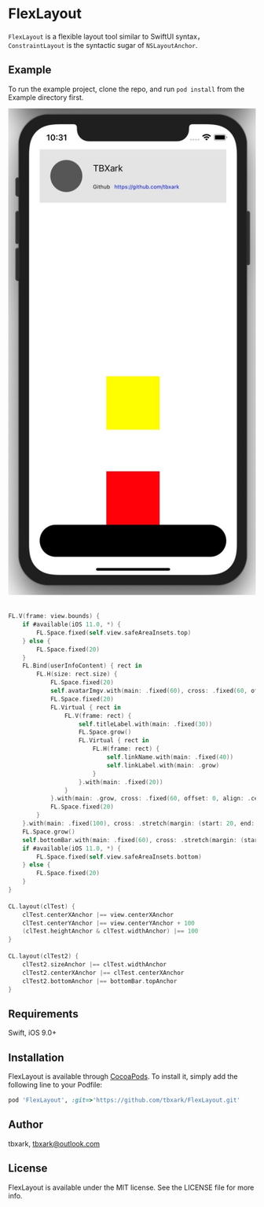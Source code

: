 # FlexLayout

`FlexLayout` is a flexible layout tool similar to SwiftUI syntax， `ConstraintLayout` is the syntactic sugar of  `NSLayoutAnchor`.

## Example

To run the example project, clone the repo, and run `pod install` from the Example directory first.

![demo](./demo.jpeg)


```swift

FL.V(frame: view.bounds) {
    if #available(iOS 11.0, *) {
        FL.Space.fixed(self.view.safeAreaInsets.top)
    } else {
        FL.Space.fixed(20)
    }
    FL.Bind(userInfoContent) { rect in
        FL.H(size: rect.size) {
            FL.Space.fixed(20)
            self.avatarImgv.with(main: .fixed(60), cross: .fixed(60, offset: 0, align: .center))
            FL.Space.fixed(20)
            FL.Virtual { rect in
                FL.V(frame: rect) {
                    self.titleLabel.with(main: .fixed(30))
                    FL.Space.grow()
                    FL.Virtual { rect in
                        FL.H(frame: rect) {
                            self.linkName.with(main: .fixed(40))
                            self.linkLabel.with(main: .grow)
                        }
                    }.with(main: .fixed(20))
                }
            }.with(main: .grow, cross: .fixed(60, offset: 0, align: .center))
            FL.Space.fixed(20)
        }
    }.with(main: .fixed(100), cross: .stretch(margin: (start: 20, end: 20)))
    FL.Space.grow()
    self.bottomBar.with(main: .fixed(60), cross: .stretch(margin: (start: 20, end: 20)))
    if #available(iOS 11.0, *) {
        FL.Space.fixed(self.view.safeAreaInsets.bottom)
    } else {
        FL.Space.fixed(20)
    }
}

CL.layout(clTest) {
    clTest.centerXAnchor |== view.centerXAnchor
    clTest.centerYAnchor |== view.centerYAnchor + 100
    (clTest.heightAnchor & clTest.widthAnchor) |== 100
}

CL.layout(clTest2) {
    clTest2.sizeAnchor |== clTest.widthAnchor
    clTest2.centerXAnchor |== clTest.centerXAnchor
    clTest2.bottomAnchor |== bottomBar.topAnchor
}


```

## Requirements

Swift, iOS 9.0+


## Installation

FlexLayout is available through [CocoaPods](https://cocoapods.org). To install
it, simply add the following line to your Podfile:

```ruby
pod 'FlexLayout', :git=>'https://github.com/tbxark/FlexLayout.git'
```

## Author

tbxark, tbxark@outlook.com

## License

FlexLayout is available under the MIT license. See the LICENSE file for more info.
